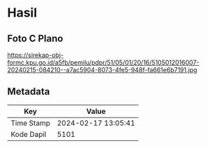 # Hasil

## Foto C Plano

https://sirekap-obj-formc.kpu.go.id/a5fb/pemilu/pdpr/51/05/01/20/16/5105012016007-20240215-084210--a7ac5904-8073-4fe5-948f-fa661e6b7191.jpg


## Metadata

| Key        | Value               |
| ---------- | ------------------- |
| Time Stamp | 2024-02-17 13:05:41 |
| Kode Dapil | 5101                |



